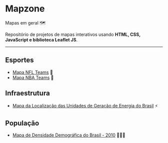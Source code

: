 # Mapzone
 
 Mapas em geral 🗺️ 
 
 Repositório de projetos de mapas interativos usando **HTML, CSS, JavaScript e biblioteca Leaflet JS**.
 
 ---
 ## Esportes
 * [Mapa NFL Teams](https://rafaeldgeo.github.io/mapzone/nflteams/index.html) 🏈
 * [Mapa NBA Teams](https://rafaeldgeo.github.io/mapzone/nbateams/index.html) 🏀

## Infraestrutura
 * [Mapa da Localização das Unidades de Geração de Energia do Brasil](https://rafaeldgeo.github.io/mapzone/matriz-eletrica-br/index.html) ⚡

## População
 * [Mapa de Densidade Demográfica do Brasil - 2010](https://rafaeldgeo.github.io/mapzone/densidade-demografica/index.html) 🧑‍🤝‍🧑
 
